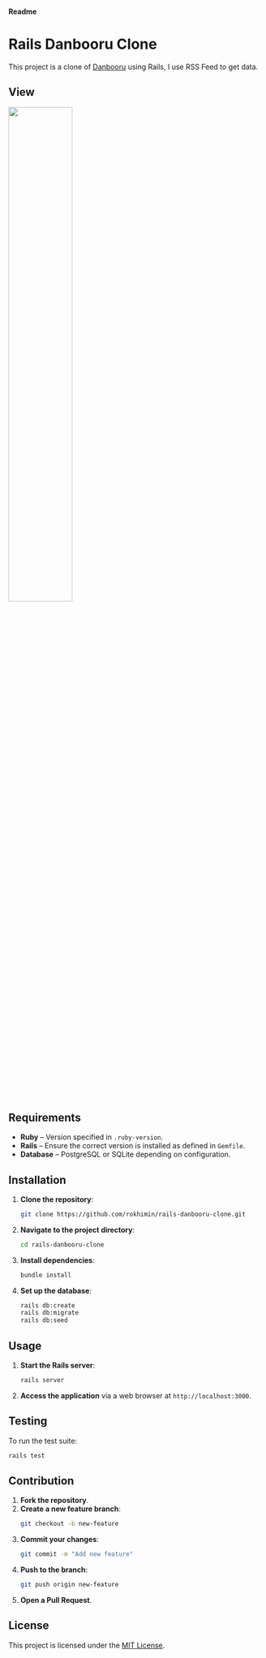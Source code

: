 #### Readme
# Rails Danbooru Clone
This project is a clone of [Danbooru](https://danbooru.donmai.us/) using Rails, I use RSS Feed to get data.
 
## View
<img src="https://s7.ezgif.com/tmp/ezgif-7ed56677cfc6ed.gif" width="50%"/>

## Requirements

- **Ruby** – Version specified in `.ruby-version`.
- **Rails** – Ensure the correct version is installed as defined in `Gemfile`.
- **Database** – PostgreSQL or SQLite depending on configuration.

## Installation

1. **Clone the repository**:

   ```bash
   git clone https://github.com/rokhimin/rails-danbooru-clone.git
   ```

2. **Navigate to the project directory**:

   ```bash
   cd rails-danbooru-clone
   ```

3. **Install dependencies**:

   ```bash
   bundle install
   ```

4. **Set up the database**:

   ```bash
   rails db:create
   rails db:migrate
   rails db:seed
   ```

## Usage

1. **Start the Rails server**:

   ```bash
   rails server
   ```

2. **Access the application** via a web browser at `http://localhost:3000`.

## Testing

To run the test suite:

```bash
rails test
```

## Contribution

1. **Fork the repository**.
2. **Create a new feature branch**:
   ```bash
   git checkout -b new-feature
   ```
3. **Commit your changes**:
   ```bash
   git commit -m "Add new feature"
   ```
4. **Push to the branch**:
   ```bash
   git push origin new-feature
   ```
5. **Open a Pull Request**.

## License

This project is licensed under the [MIT License](LICENSE).

